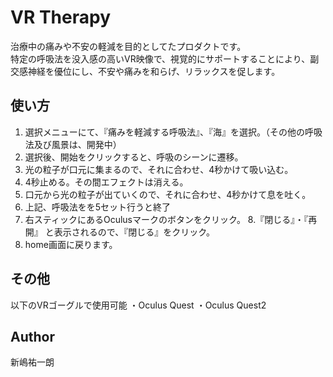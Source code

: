 # VR Therapy

治療中の痛みや不安の軽減を目的としてたプロダクトです。<br>
特定の呼吸法を没入感の高いVR映像で、視覚的にサポートすることにより、副交感神経を優位にし、不安や痛みを和らげ、リラックスを促します。

## 使い方
1. 選択メニューにて、『痛みを軽減する呼吸法』、『海』を選択。（その他の呼吸法及び風景は、開発中）
2. 選択後、開始をクリックすると、呼吸のシーンに遷移。
3. 光の粒子が口元に集まるので、それに合わせ、4秒かけて吸い込む。
4. 4秒止める。その間エフェクトは消える。
5. 口元から光の粒子が出ていくので、それに合わせ、4秒かけて息を吐く。
6. 上記、呼吸法をを5セット行うと終了
7. 右スティックにあるOculusマークのボタンをクリック。
8.『閉じる』・『再開』 と表示されるので、『閉じる』をクリック。
9. home画面に戻ります。


## その他
 以下のVRゴーグルで使用可能
 ・Oculus Quest
 ・Oculus Quest2
 
## Author
 新嶋祐一朗
 
